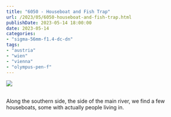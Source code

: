 ```yaml
---
title: "6050 - Houseboat and Fish Trap"
url: /2023/05/6050-houseboat-and-fish-trap.html
publishDate: 2023-05-14 18:00:00
date: 2023-05-14
categories:
- "sigma-56mm-f1.4-dc-dn"
tags:
- "austria"
- "wien"
- "vienna"
- "olympus-pen-f"
---
```

<div class="container">
<div class="center"><a target="_blank" href="https://d25zfm9zpd7gm5.cloudfront.net/1200x1200/2020/20200112_135228_lr.jpg"><img class="webfeedsFeaturedVisual" src="https://d25zfm9zpd7gm5.cloudfront.net/0600x0600/2020/20200112_135228_lr.jpg" /></a></div>
</div>
<br />

Along the southern side, the side of the main river, we find
a few houseboats, some with actually people living in.

